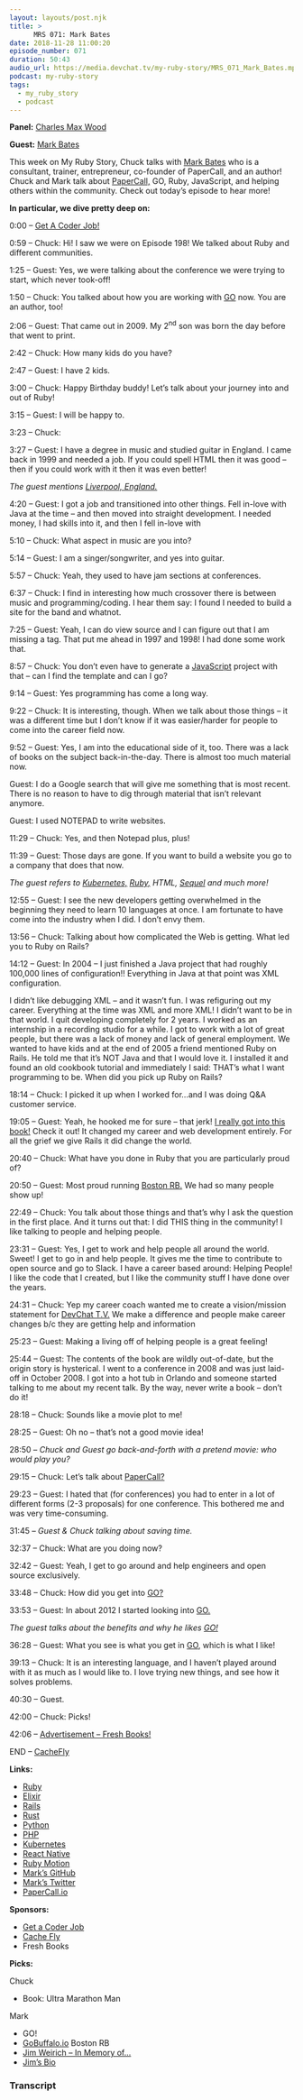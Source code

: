```yaml
---
layout: layouts/post.njk
title: >
      MRS 071: Mark Bates
date: 2018-11-28 11:00:20
episode_number: 071
duration: 50:43
audio_url: https://media.devchat.tv/my-ruby-story/MRS_071_Mark_Bates.mp3
podcast: my-ruby-story
tags: 
  - my_ruby_story
  - podcast
---
```


 **Panel:** [Charles Max Wood](https://twitter.com/cmaxw?ref_src=twsrc%255Egoogle%257Ctwcamp%255Eserp%257Ctwgr%255Eauthor)

**Guest:** [Mark Bates](https://twitter.com/markbates?ref_src=twsrc%255Egoogle%257Ctwcamp%255Eserp%257Ctwgr%255Eauthor)

This week on My Ruby Story, Chuck talks with [Mark Bates](https://github.com/markbates) who is a consultant, trainer, entrepreneur, co-founder of PaperCall, and an author! Chuck and Mark talk about [PaperCall,](https://www.papercall.io/speakers/markbates) GO, Ruby, JavaScript, and helping others within the community. Check out today’s episode to hear more!

**In particular, we dive pretty deep on:**

0:00 – [Get A Coder Job!](http://getacoderjob.com/)

0:59 – Chuck: Hi! I saw we were on Episode 198! We talked about Ruby and different communities.

1:25 – Guest: Yes, we were talking about the conference we were trying to start, which never took-off!

1:50 – Chuck: You talked about how you are working with [GO](https://en.wikipedia.org/wiki/Go_(programming_language)) now. You are an author, too!

2:06 – Guest: That came out in 2009. My 2<sup>nd</sup> son was born the day before that went to print.

2:42 – Chuck: How many kids do you have?

2:47 – Guest: I have 2 kids.

3:00 – Chuck: Happy Birthday buddy! Let’s talk about your journey into and out of Ruby!

3:15 – Guest: I will be happy to.

3:23 – Chuck:

3:27 – Guest: I have a degree in music and studied guitar in England. I came back in 1999 and needed a job. If you could spell HTML then it was good – then if you could work with it then it was even better!

_The guest mentions_ [_Liverpool, England._](https://en.wikipedia.org/wiki/Liverpool)

4:20 – Guest: I got a job and transitioned into other things. Fell in-love with Java at the time – and then moved into straight development. I needed money, I had skills into it, and then I fell in-love with

5:10 – Chuck: What aspect in music are you into?

5:14 – Guest: I am a singer/songwriter, and yes into guitar.

5:57 – Chuck: Yeah, they used to have jam sections at conferences.

6:37 – Chuck: I find in interesting how much crossover there is between music and programming/coding. I hear them say: I found I needed to build a site for the band and whatnot.

7:25 – Guest: Yeah, I can do view source and I can figure out that I am missing a tag. That put me ahead in 1997 and 1998! I had done some work that.

8:57 – Chuck: You don’t even have to generate a [JavaScript](https://www.javascript.com) project with that – can I find the template and can I go?

9:14 – Guest: Yes programming has come a long way.

9:22 – Chuck: It is interesting, though. When we talk about those things – it was a different time but I don’t know if it was easier/harder for people to come into the career field now.

9:52 – Guest: Yes, I am into the educational side of it, too. There was a lack of books on the subject back-in-the-day. There is almost too much material now.

Guest: I do a Google search that will give me something that is most recent. There is no reason to have to dig through material that isn’t relevant anymore.

Guest: I used NOTEPAD to write websites.

11:29 – Chuck: Yes, and then Notepad plus, plus!

11:39 – Guest: Those days are gone. If you want to build a website you go to a company that does that now.&nbsp;

_The guest refers to_ [_Kubernetes,_](https://kubernetes.io) [_Ruby,_](https://www.ruby-lang.org/en/) _HTML,_ [_Sequel_](https://www.sequelpro.com) _and much more!_

12:55 – Guest: I see the new developers getting overwhelmed in the beginning they need to learn 10 languages at once. I am fortunate to have come into the industry when I did. I don’t envy them.

13:56 – Chuck: Talking about how complicated the Web is getting. What led you to Ruby on Rails?

14:12 – Guest: In 2004 – I just finished a Java project that had roughly 100,000 lines of configuration!! Everything in Java at that point was XML configuration.

I didn’t like debugging XML – and it wasn’t fun. I was refiguring out my career. Everything at the time was XML and more XML! I didn’t want to be in that world. I quit developing completely for 2 years. I worked as an internship in a recording studio for a while. I got to work with a lot of great people, but there was a lack of money and lack of general employment. We wanted to have kids and at the end of 2005 a friend mentioned Ruby on Rails. He told me that it’s NOT Java and that I would love it. I installed it and found an old cookbook tutorial and immediately I said: THAT’s what I want programming to be. When did you pick up Ruby on Rails?

18:14 – Chuck: I picked it up when I worked for...and I was doing Q&A customer service.

19:05 – Guest: Yeah, he hooked me for sure – that jerk! [I really got into this book!](https://pragprog.com/book/rails1/agile-web-development-with-rails) Check it out! It changed my career and web development entirely. For all the grief we give Rails it did change the world.

20:40 – Chuck: What have you done in Ruby that you are particularly proud of?

20:50 – Guest: Most proud running [Boston RB.](https://bostonrb.org) We had so many people show up!

22:49 – Chuck: You talk about those things and that’s why I ask the question in the first place. And it turns out that: I did THIS thing in the community! I like talking to people and helping people.

23:31 – Guest: Yes, I get to work and help people all around the world. Sweet! I get to go in and help people. It gives me the time to contribute to open source and go to Slack. I have a career based around: Helping People! I like the code that I created, but I like the community stuff I have done over the years.

24:31 – Chuck: Yep my career coach wanted me to create a vision/mission statement for [DevChat T.V.](https://devchat.tv) We make a difference and people make career changes b/c they are getting help and information

25:23 – Guest: Making a living off of helping people is a great feeling!

25:44 – Guest: The contents of the book are wildly out-of-date, but the origin story is hysterical. I went to a conference in 2008 and was just laid-off in October 2008. I got into a hot tub in Orlando and someone started talking to me about my recent talk. By the way, never write a book – don’t do it!

28:18 – Chuck: Sounds like a movie plot to me!

28:25 – Guest: Oh no – that’s not a good movie idea!

28:50 – _Chuck and Guest go back-and-forth with a pretend movie: who would play you?_

29:15 – Chuck: Let’s talk about [PaperCall?](https://www.papercall.io)

29:23 – Guest: I hated that (for conferences) you had to enter in a lot of different forms (2-3 proposals) for one conference. This bothered me and was very time-consuming.

31:45 – _Guest & Chuck talking about saving time._

32:37 – Chuck: What are you doing now?

32:42 – Guest: Yeah, I get to go around and help engineers and open source exclusively.

33:48 – Chuck: How did you get into [GO?](https://en.wikipedia.org/wiki/Go_(programming_language))

33:53 – Guest: In about 2012 I started looking into [GO.](https://en.wikipedia.org/wiki/Go_(programming_language))

_The guest talks about the benefits and why he likes_ [_GO!_](https://en.wikipedia.org/wiki/Go_(programming_language))

36:28 – Guest: What you see is what you get in [GO](https://en.wikipedia.org/wiki/Go_(programming_language)), which is what I like!

39:13 – Chuck: It is an interesting language, and I haven’t played around with it as much as I would like to. I love trying new things, and see how it solves problems.

40:30 – Guest.

42:00 – Chuck: Picks!

42:06 – [Advertisement – Fresh Books!](https://www.freshbooks.com/?ref=ppc-na-fb&camp=US%2528SEM%2529Branded%257CEXM&ag=freshbooks+%252Bx&kw=freshbooks&campaignid=717543354&adgroupid=51893696397&kwid=kwd-298507762065&dv=c&ntwk=g&crid=285105591548&source=GOOGLE&gclid=EAIaIQobChMI8viYt8GL3gIVj4dpCh1UVgrBEAAYASAAEgK1afD_BwE&gclsrc=aw.ds&dclid=CL34x7jBi94CFVO6TwodjvwGtA)

END – [CacheFly](https://www.cachefly.com)

**Links:**

- [Ruby](https://www.ruby-lang.org/en/)
- [Elixir](https://elixir-lang.org)
- [Rails](https://github.com/rails/rails)
- [Rust](https://www.rust-lang.org/en-US/)
- [Python](https://www.python.org)
- [PHP](http://www.php.net)
- [Kubernetes](https://kubernetes.io)
- [React Native](https://facebook.github.io/react-native/)
- [Ruby Motion](http://www.rubymotion.com)
- [Mark’s GitHub](https://github.com/markbates)
- [Mark’s Twitter](https://twitter.com/markbates?ref_src=twsrc%255Egoogle%257Ctwcamp%255Eserp%257Ctwgr%255Eauthor)
- [PaperCall.io](https://www.papercall.io)

**Sponsors:**

- [Get a Coder Job](http://getacoderjob.com/)
- [Cache Fly](https://www.cachefly.com)
- Fresh Books

**Picks:**

Chuck

- Book: Ultra Marathon Man

Mark

- GO!
- [GoBuffalo.io](https://gobuffalo.io/en)&nbsp;Boston RB
- [Jim Weirich – In Memory of...](https://confreaks.tv/presenters/jim-weirich)
- [Jim’s Bio](https://en.wikipedia.org/wiki/Jim_Weirich)


### Transcript


